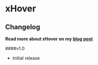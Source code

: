 xHover
================

Changelog
----

**Read more about xHover on my [blog](http://blog.shubhangrathore.com/) [post](http://blog.shubhangrathore.com/xhover/)**


####v1.0

- Initial release
